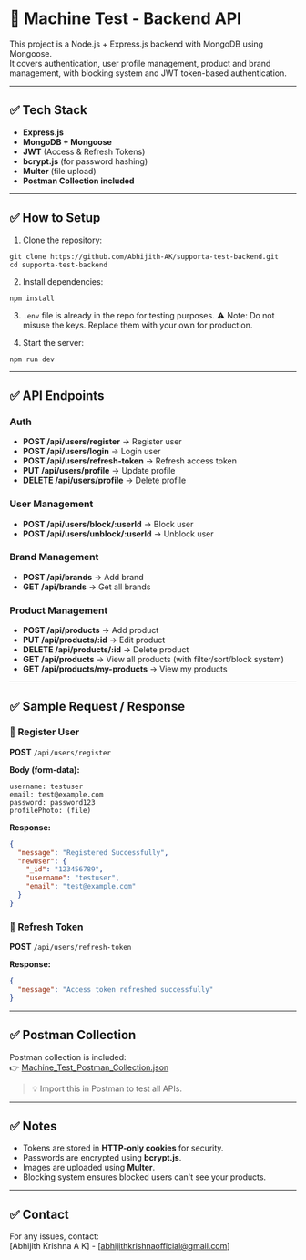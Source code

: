 
# 🧩 Machine Test - Backend API

This project is a Node.js + Express.js backend with MongoDB using Mongoose.  
It covers authentication, user profile management, product and brand management, with blocking system and JWT token-based authentication.

---

## ✅ Tech Stack

- **Express.js**
- **MongoDB + Mongoose**
- **JWT** (Access & Refresh Tokens)
- **bcrypt.js** (for password hashing)
- **Multer** (file upload)
- **Postman Collection included**

---

## ✅ How to Setup

1. Clone the repository:

```
git clone https://github.com/Abhijith-AK/supporta-test-backend.git
cd supporta-test-backend
```

2. Install dependencies:

```
npm install
```

3. `.env`  file is already in the repo for testing purposes.
  ⚠️ Note: Do not misuse the keys. Replace them with your own for production.

4. Start the server:

```
npm run dev
```

---

## ✅ API Endpoints

### Auth
- **POST /api/users/register** → Register user
- **POST /api/users/login** → Login user
- **POST /api/users/refresh-token** → Refresh access token
- **PUT /api/users/profile** → Update profile
- **DELETE /api/users/profile** → Delete profile

### User Management
- **POST /api/users/block/:userId** → Block user
- **POST /api/users/unblock/:userId** → Unblock user

### Brand Management
- **POST /api/brands** → Add brand
- **GET /api/brands** → Get all brands

### Product Management
- **POST /api/products** → Add product
- **PUT /api/products/:id** → Edit product
- **DELETE /api/products/:id** → Delete product
- **GET /api/products** → View all products (with filter/sort/block system)
- **GET /api/products/my-products** → View my products

---

## ✅ Sample Request / Response

### 🔑 Register User
**POST** `/api/users/register`

**Body (form-data):**
```
username: testuser
email: test@example.com
password: password123
profilePhoto: (file)
```

**Response:**
```json
{
  "message": "Registered Successfully",
  "newUser": {
    "_id": "123456789",
    "username": "testuser",
    "email": "test@example.com"
  }
}
```

### 🔑 Refresh Token
**POST** `/api/users/refresh-token`

**Response:**
```json
{
  "message": "Access token refreshed successfully"
}
```

---

## ✅ Postman Collection

Postman collection is included:  
👉 [Machine_Test_Postman_Collection.json](./Machine_Test_Postman_Collection.json)

> 💡 Import this in Postman to test all APIs.

---

## ✅ Notes

- Tokens are stored in **HTTP-only cookies** for security.
- Passwords are encrypted using **bcrypt.js**.
- Images are uploaded using **Multer**.
- Blocking system ensures blocked users can't see your products.

---

## ✅ Contact

For any issues, contact:  
[Abhijith Krishna A K] - [abhijithkrishnaofficial@gmail.com]
